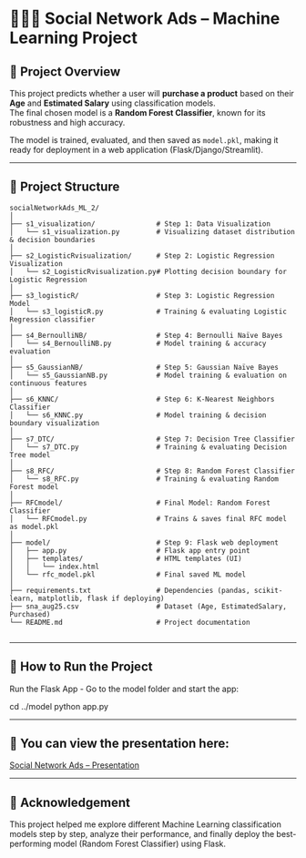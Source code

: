 # 🧑‍🤝‍🧑 Social Network Ads – Machine Learning Project  

## 📖 Project Overview  
This project predicts whether a user will **purchase a product** based on their **Age** and **Estimated Salary** using classification models.  
The final chosen model is a **Random Forest Classifier**, known for its robustness and high accuracy.  

The model is trained, evaluated, and then saved as `model.pkl`, making it ready for deployment in a web application (Flask/Django/Streamlit).  

---

## 📂 Project Structure 
```
socialNetworkAds_ML_2/
│
├── s1_visualization/               # Step 1: Data Visualization
│   └── s1_visualization.py         # Visualizing dataset distribution & decision boundaries
│
├── s2_LogisticRvisualization/      # Step 2: Logistic Regression Visualization
│   └── s2_LogisticRvisualization.py# Plotting decision boundary for Logistic Regression
│
├── s3_logisticR/                   # Step 3: Logistic Regression Model
│   └── s3_logisticR.py             # Training & evaluating Logistic Regression classifier
│
├── s4_BernoulliNB/                 # Step 4: Bernoulli Naïve Bayes
│   └── s4_BernoulliNB.py           # Model training & accuracy evaluation
│
├── s5_GaussianNB/                  # Step 5: Gaussian Naïve Bayes
│   └── s5_GaussianNB.py            # Model training & evaluation on continuous features
│
├── s6_KNNC/                        # Step 6: K-Nearest Neighbors Classifier
│   └── s6_KNNC.py                  # Model training & decision boundary visualization
│
├── s7_DTC/                         # Step 7: Decision Tree Classifier
│   └── s7_DTC.py                   # Training & evaluating Decision Tree model
│
├── s8_RFC/                         # Step 8: Random Forest Classifier
│   └── s8_RFC.py                   # Training & evaluating Random Forest model
│
├── RFCmodel/                       # Final Model: Random Forest Classifier
│   └── RFCmodel.py                 # Trains & saves final RFC model as model.pkl
│
├── model/                          # Step 9: Flask web deployment
│   ├── app.py                      # Flask app entry point
│   ├── templates/                  # HTML templates (UI)
│   │   └── index.html
│   └── rfc_model.pkl               # Final saved ML model
│
├── requirements.txt                # Dependencies (pandas, scikit-learn, matplotlib, flask if deploying)
├── sna_aug25.csv                   # Dataset (Age, EstimatedSalary, Purchased)
└── README.md                       # Project documentation


```
---
## 🚀 How to Run the Project
Run the Flask App - Go to the model folder and start the app:

cd ../model python app.py

---

## 📂 You can view the presentation here:  
[Social Network Ads – Presentation](./ML_task2.pptx)

---
## 🙌 Acknowledgement
This project helped me explore different Machine Learning classification models step by step, analyze their performance, and finally deploy the best-performing model (Random Forest Classifier) using Flask.
